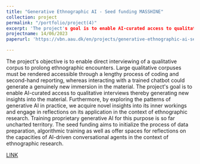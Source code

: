 ```yaml
---
title: "Generative Ethnographic AI - Seed funding MASSHINE"
collection: project
permalink: "/portfolio/project(4)"
excerpt: 'The project's goal is to enable AI-curated access to qualitative interviews thereby generating new insights into the material.'
projectname: 14/06/2023
paperurl: 'https://vbn.aau.dk/en/projects/generative-ethnographic-ai-seed-funding-masshine'

---
```

The project's objective is to enable direct interviewing of a qualitative corpus to prolong ethnographic encounters. Large qualitative corpuses must be rendered accessible through a lengthy process of coding and second-hand reporting, whereas interacting with a trained chatbot could generate a genuinely new immersion in the material. The project's goal is to enable AI-curated access to qualitative interviews thereby generating new insights into the material. Furthermore, by exploring the patterns of generative AI in practice, we acquire novel insights into its inner workings and engage in reflections on its application in the context of ethnographic research. Training proprietary generative AI for this purpose is so far uncharted territory. The seed funding aims to initialize the process of data preparation, algorithmic training as well as offer spaces for reflections on the capacities of AI-driven conversational agents in the context of ethnographic research.


[LINK](https://vbn.aau.dk/en/projects/generative-ethnographic-ai-seed-funding-masshine)
